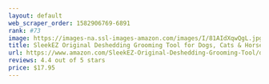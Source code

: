 ```yaml
---
layout: default 
﻿web_scraper_order: 1582906769-6891
rank: #73
image: https://images-na.ssl-images-amazon.com/images/I/81AIdXqwQgL.jpg
title: SleekEZ Original Deshedding Grooming Tool for Dogs, Cats & Horses - Undercoat Brush for Short…
url: https://www.amazon.com/SleekEZ-Original-Deshedding-Grooming-Tool/dp/B00VC8DQX2/ref=zg_mw_pet-supplies_73?_encoding=UTF8&psc=1&refRID=H5H5GKBRAGT498NV2G74
reviews: 4.4 out of 5 stars
price: $17.95 
---
```


